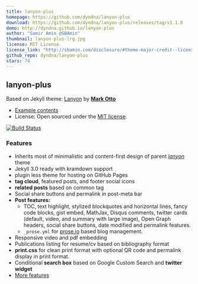 ```yaml
---
title: lanyon-plus
homepage: https://github.com/dyndna/lanyon-plus
download: https://github.com/dyndna/lanyon-plus/releases/tag/v1.1.0
demo: http://dyndna.github.io/lanyon-plus
author: "Samir Amin @SBAmin"
thumbnail: lanyon-plus-lrg.jpg
license: MIT License
license_link: "http://sbamin.com/disclosure/#theme-major-credit--license"
github_repo: dyndna/lanyon-plus
stars: 74
---
```


## lanyon-plus

Based on Jekyll theme: [Lanyon](http://lanyon.getpoole.com) by [**Mark Otto**](https://github.com/mdo)

* [Example contents](http://dyndna.github.io/lanyon-plus/blog/2013/01/01/example-content/)
* License: Open sourced under the [MIT license](http://sbamin.com/disclosure/#theme-major-credit--license).

[![Build Status](https://travis-ci.org/dyndna/lanyon-plus.svg?branch=master)](https://travis-ci.org/dyndna/lanyon-plus)

### Features

- Inherits most of minimalistic and content-first design of parent [*lanyon*](http://lanyon.getpoole.com) theme
- Jekyll 3.0 ready with kramdown support
- plugin less theme for hosting on GitHub Pages
- **tag cloud**, featured posts, and footer social icons
- **related posts** based on common tag 
- Social share buttons and permalink in post-meta bar
- **Post features:** 
  - TOC, text highlight, stylized blockquotes and horizontal lines, fancy code blocks, gist embed, MathJax, Disqus comments, twitter cards (default, video, and summary with large image), Open Graph headers, social share buttons, date modified and permalink features.
  - `_prose.yml` for [prose.io](http://prose.io) based blog management.
- Responsive video and pdf embedding
- Publications listing for resume/cv based on bibliography format
- **print.css** for clean print format with optional QR code and permalink display in print format.
- Conditional **search box** based on Google Custom Search and **twitter widget**
- [More features](http://sbamin.com/disclosure#i-classfa-fa-thumbs-o-up-credits-for-site-featuresi)
